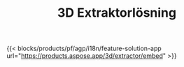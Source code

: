 ﻿---
title: 3D Extraktorlösning 
weight: 7730
url: /sv/extractor
limit: 
description: Konvertera 3D fil till Autodesk, Draco, Wavefront, 3D Studio och många andra format
---
{{< blocks/products/pf/agp/i18n/feature-solution-app url="https://products.aspose.app/3d/extractor/embed" >}} 
